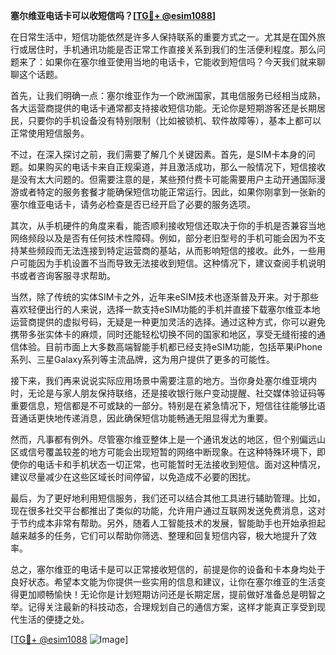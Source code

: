 **塞尔维亚电话卡可以收短信吗？[[TG💪+ @esim1088](https://t.me/s/esim1088)]**

在日常生活中，短信功能依然是许多人保持联系的重要方式之一。尤其是在国外旅行或居住时，手机通讯功能是否正常工作直接关系到我们的生活便利程度。那么问题来了：如果你在塞尔维亚使用当地的电话卡，它能收到短信吗？今天我们就来聊聊这个话题。

首先，让我们明确一点：塞尔维亚作为一个欧洲国家，其电信服务已经相当成熟，各大运营商提供的电话卡通常都支持接收短信功能。无论你是短期游客还是长期居民，只要你的手机设备没有特别限制（比如被锁机、软件故障等），基本上都可以正常使用短信服务。

不过，在深入探讨之前，我们需要了解几个关键因素。首先，是SIM卡本身的问题。如果购买的电话卡来自正规渠道，并且激活成功，那么一般情况下，短信接收是没有太大问题的。但需要注意的是，某些预付费卡可能需要用户主动开通国际漫游或者特定的服务套餐才能确保短信功能正常运行。因此，如果你刚拿到一张新的塞尔维亚电话卡，请务必检查是否已经开启了必要的服务选项。

其次，从手机硬件的角度来看，能否顺利接收短信还取决于你的手机是否兼容当地网络频段以及是否有任何技术性障碍。例如，部分老旧型号的手机可能会因为不支持某些频段而无法连接到特定运营商的基站，从而影响短信的接收。此外，一些用户可能因为手机设置不当而导致无法接收到短信。这种情况下，建议查阅手机说明书或者咨询客服寻求帮助。

当然，除了传统的实体SIM卡之外，近年来eSIM技术也逐渐普及开来。对于那些喜欢轻便出行的人来说，选择一款支持eSIM功能的手机并直接下载塞尔维亚本地运营商提供的虚拟号码，无疑是一种更加灵活的选择。通过这种方式，你可以避免携带多张实体卡的麻烦，同时还能轻松切换不同的国家和地区，享受无缝衔接的通信体验。目前市面上大多数高端智能手机都已经支持eSIM功能，包括苹果iPhone系列、三星Galaxy系列等主流品牌，这为用户提供了更多的可能性。

接下来，我们再来说说实际应用场景中需要注意的地方。当你身处塞尔维亚境内时，无论是与家人朋友保持联络，还是接收银行账户变动提醒、社交媒体验证码等重要信息，短信都是不可或缺的一部分。特别是在紧急情况下，短信往往能够比语音通话更快地传递消息，因此确保短信功能畅通无阻显得尤为重要。

然而，凡事都有例外。尽管塞尔维亚整体上是一个通讯发达的地区，但个别偏远山区或信号覆盖较差的地方可能会出现短暂的网络中断现象。在这种特殊环境下，即使你的电话卡和手机状态一切正常，也可能暂时无法接收到短信。面对这种情况，建议尽量减少在这些区域长时间停留，以免造成不必要的困扰。

最后，为了更好地利用短信服务，我们还可以结合其他工具进行辅助管理。比如，现在很多社交平台都推出了类似的功能，允许用户通过互联网发送免费消息，这对于节约成本非常有帮助。另外，随着人工智能技术的发展，智能助手也开始承担起越来越多的任务，它们可以帮助你筛选、整理和回复短信内容，极大地提升了效率。

总之，塞尔维亚的电话卡是可以正常接收短信的，前提是你的设备和卡本身均处于良好状态。希望本文能为你提供一些实用的信息和建议，让你在塞尔维亚的生活变得更加顺畅愉快！无论你是计划短期访问还是长期定居，提前做好准备总是明智之举。记得关注最新的科技动态，合理规划自己的通信方案，这样才能真正享受到现代生活的便捷之处。

[[TG💪+ @esim1088](https://t.me/s/esim1088) ![Image](https://i.postimg.cc/4NQfJmqS/Snipaste-2025-05-13-00-14-12.png)]